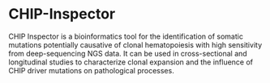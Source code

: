 # CHIP-Inspector

CHIP Inspector is a bioinformatics tool for the identification of somatic mutations potentially causative of clonal hematopoiesis with high sensitivity from deep-sequencing NGS data. It can be used in cross-sectional and longitudinal studies to characterize clonal expansion and the influence of CHIP driver mutations on pathological processes.
